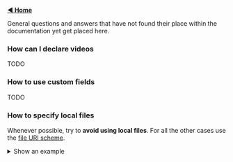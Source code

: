[**◀ Home**](./)


General questions and answers that have not found their place within the documentation yet get placed here.

### How can I declare videos

TODO

### How to use custom fields

TODO

### How to specify local files
Whenever possible, try to **avoid using local files**. For all the other cases use the [file URI scheme](https://en.wikipedia.org/wiki/File_URI_scheme).

<details>
<summary>Show an example</summary>

As an example for a **export.zip** file containing the following files

```
.
├── property-120080
│   ├── picture1.jpg
│   ├── picture2.jpg
│   └── picture3.jpg
└── export.xml
```

Would result in using the following **export.xml**
```xml
<?xml version="1.0" encoding="utf-8"?>
<export xmlns:xsi="http://www.w3.org/2001/XMLSchema-instance"
  xsi:noNamespaceSchemaLocation="https://swissrets.ch/v1.0.0/schema.xsd">
  <properties>
    <property id="120080">
      <referenceId>LA-644238</referenceId>
      <availability>active</availability>
      <type>rent</type>
      <address>
        <countryCode>CH</countryCode>
        <locality>Kirchlindach</locality>
        <postalCode>3038</postalCode>
      </address>
      <localizations>
        <localization lang="en">
          <attachments>
            <image>
              <url>file:///property-120080/picture1.jpg</url>
              <title>Picture 1</title>
              <mimeType>image/jpeg</mimeType>
            </image>
            <image>
              <url>file:///property-120080/picture2.jpg</url>
              <title>Picture 2</title>
              <mimeType>image/jpeg</mimeType>
            </image>
            <image>
              <url>file:///property-120080/picture2.jpg</url>
              <title>Picture 2</title>
              <mimeType>image/jpeg</mimeType>
            </image>
          </attachments>
        </localization>
      </localizations>
    </property>
  </properties>
</export>
```

